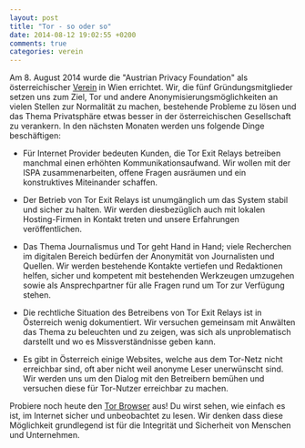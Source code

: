 ```yaml
---
layout: post
title: "Tor - so oder so"
date: 2014-08-12 19:02:55 +0200
comments: true
categories: verein
---
```

Am 8. August 2014 wurde die "Austrian Privacy Foundation" als österreichischer [Verein](/verein) in Wien errichtet. Wir, die fünf Gründungsmitglieder setzen uns zum Ziel, Tor und andere Anonymisierungsmöglichkeiten an vielen Stellen zur Normalität zu machen, bestehende Probleme zu lösen und das Thema Privatsphäre etwas besser in der österreichischen Gesellschaft zu verankern. In den nächsten Monaten werden uns folgende Dinge beschäftigen:

* Für Internet Provider bedeuten Kunden, die Tor Exit Relays betreiben manchmal einen erhöhten Kommunikationsaufwand. Wir wollen mit der ISPA zusammenarbeiten, offene Fragen ausräumen und ein konstruktives Miteinander schaffen.

* Der Betrieb von Tor Exit Relays ist unumgänglich um das System stabil und sicher zu halten. Wir werden diesbezüglich auch mit lokalen Hosting-Firmen in Kontakt treten und unsere Erfahrungen veröffentlichen.

* Das Thema Journalismus und Tor geht Hand in Hand; viele Recherchen im digitalen Bereich bedürfen der Anonymität von Journalisten und Quellen. Wir werden bestehende Kontakte vertiefen und Redaktionen helfen, sicher und kompetent mit bestehenden Werkzeugen umzugehen sowie als Ansprechpartner für alle Fragen rund um Tor zur Verfügung stehen.

* Die rechtliche Situation des Betreibens von Tor Exit Relays ist in Österreich wenig dokumentiert. Wir versuchen gemeinsam mit Anwälten das Thema zu beleuchten und zu zeigen, was sich als unproblematisch darstellt und wo es Missverständnisse geben kann.

* Es gibt in Österreich einige Websites, welche aus dem Tor-Netz nicht erreichbar sind, oft aber nicht weil anonyme Leser unerwünscht sind. Wir werden uns um den Dialog mit den Betreibern bemühen und versuchen diese für Tor-Nutzer erreichbar zu machen.

Probiere noch heute den [Tor Browser](https://www.torproject.org/download/download.html) aus! Du wirst sehen, wie einfach es ist, im Internet sicher und unbeobachtet zu lesen. Wir denken dass diese Möglichkeit grundlegend ist für die Integrität und Sicherheit von Menschen und Unternehmen.
